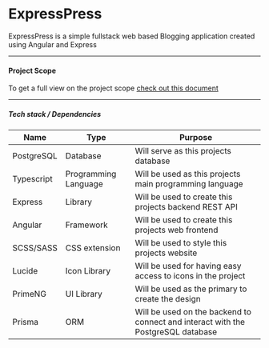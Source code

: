 # ExpressPress
ExpressPress is a simple fullstack web based Blogging application created using Angular and Express

---

#### Project Scope
To get a full view on the project scope [check out this document](./ProjectScope.md)

---

##### Tech stack / Dependencies
|Name|Type|Purpose|
|----|----|-------|
|PostgreSQL|Database|Will serve as this projects database|
|Typescript|Programming Language|Will be used as this projects main programming language|
|Express|Library|Will be used to create this projects backend REST API|
|Angular|Framework|Will be used to create this projects web frontend|
|SCSS/SASS|CSS extension|Will be used to style this projects website|
|Lucide|Icon Library|Will be used for having easy access to icons in the project|
|PrimeNG|UI Library|Will be used as the primary to create the design|
|Prisma|ORM|Will be used on the backend to connect and interact with the PostgreSQL database|